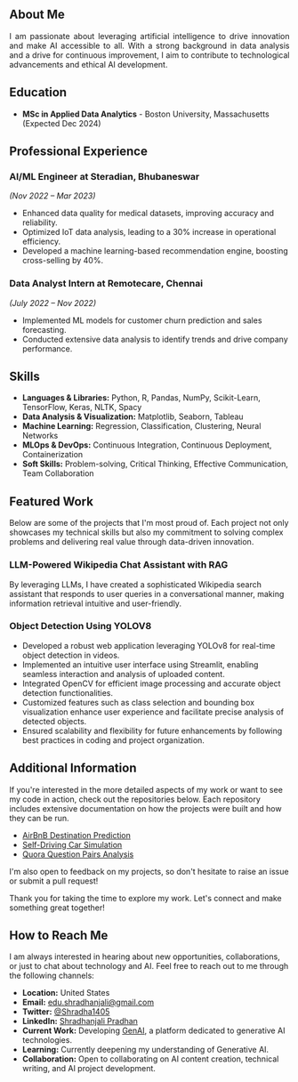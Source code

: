 ## About Me

<p align="justify">
I am passionate about leveraging artificial intelligence to drive innovation and make AI accessible to all. With a strong background in data analysis and a drive for continuous improvement, I aim to contribute to technological advancements and ethical AI development.
</p>

## Education

- **MSc in Applied Data Analytics** - Boston University, Massachusetts (Expected Dec 2024)


## Professional Experience

### AI/ML Engineer at Steradian, Bhubaneswar
*(Nov 2022 – Mar 2023)*
- Enhanced data quality for medical datasets, improving accuracy and reliability.
- Optimized IoT data analysis, leading to a 30% increase in operational efficiency.
- Developed a machine learning-based recommendation engine, boosting cross-selling by 40%.

### Data Analyst Intern at Remotecare, Chennai
*(July 2022 – Nov 2022)*
- Implemented ML models for customer churn prediction and sales forecasting.
- Conducted extensive data analysis to identify trends and drive company performance.


## Skills

- **Languages & Libraries:** Python, R, Pandas, NumPy, Scikit-Learn, TensorFlow, Keras, NLTK, Spacy
- **Data Analysis & Visualization:** Matplotlib, Seaborn, Tableau
- **Machine Learning:** Regression, Classification, Clustering, Neural Networks
- **MLOps & DevOps:** Continuous Integration, Continuous Deployment, Containerization
- **Soft Skills:** Problem-solving, Critical Thinking, Effective Communication, Team Collaboration


## Featured Work

Below are some of the projects that I'm most proud of. Each project not only showcases my technical skills but also my commitment to solving complex problems and delivering real value through data-driven innovation.


### LLM-Powered Wikipedia Chat Assistant with RAG
By leveraging LLMs, I have created a sophisticated Wikipedia search assistant that responds to user queries in a conversational manner, making information retrieval intuitive and user-friendly.

### Object Detection Using YOLOV8
- Developed a robust web application leveraging YOLOv8 for real-time object detection in videos.
- Implemented an intuitive user interface using Streamlit, enabling seamless interaction and analysis of uploaded content.
- Integrated OpenCV for efficient image processing and accurate object detection functionalities.
- Customized features such as class selection and bounding box visualization enhance user experience and facilitate precise analysis of detected objects.
- Ensured scalability and flexibility for future enhancements by following best practices in coding and project organization.


## Additional Information

If you're interested in the more detailed aspects of my work or want to see my code in action, check out the repositories below. Each repository includes extensive documentation on how the projects were built and how they can be run.

- [AirBnB Destination Prediction](https://github.com/shradhanjalipradhan/AirBnB)
- [Self-Driving Car Simulation](https://github.com/shradhanjalipradhan/Self-Driving-Car)
- [Quora Question Pairs Analysis](https://github.com/shradhanjalipradhan/Quora-Question-Pairs)

I'm also open to feedback on my projects, so don't hesitate to raise an issue or submit a pull request!

Thank you for taking the time to explore my work. Let's connect and make something great together!

## How to Reach Me

I am always interested in hearing about new opportunities, collaborations, or just to chat about technology and AI. Feel free to reach out to me through the following channels:

- **Location:** United States
- **Email:** [edu.shradhanjali@gmail.com](mailto:edu.shradhanjali@gmail.com)
- **Twitter:** [@Shradha1405](https://twitter.com/Shradha1405)
- **LinkedIn:** [Shradhanjali Pradhan](https://www.linkedin.com/in/shradhanjalipradhan/)
- **Current Work:** Developing [GenAI](http://genai.example.com), a platform dedicated to generative AI technologies.
- **Learning:** Currently deepening my understanding of Generative AI.
- **Collaboration:** Open to collaborating on AI content creation, technical writing, and AI project development.
